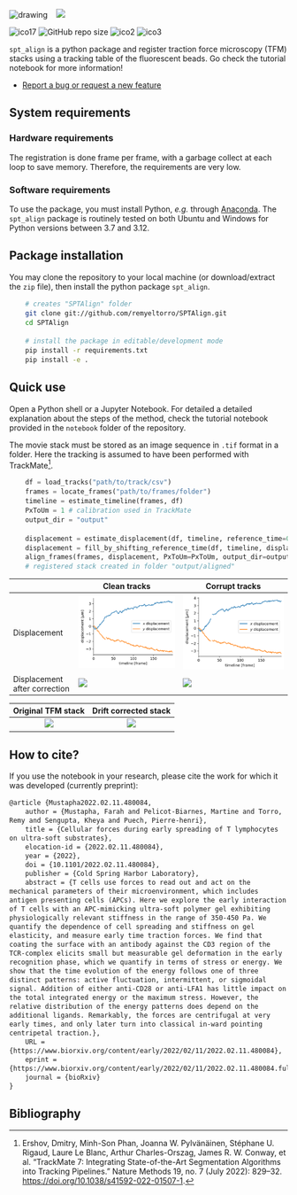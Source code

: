 <img src="https://www.univ-amu.fr/system/files/2021-01/DIRCOM-Logo_AMU_CMJN.png" alt="drawing" width="150"/> &nbsp;&nbsp; <img src="https://centuri-livingsystems.org/wp-content/uploads/2018/02/logo-CENTURI-horizontal-azur-retina.png" width="150"/>

![ico17](https://github.com/remyeltorro/SPTAlign/actions/workflows/test.yml/badge.svg)
![GitHub repo size](https://img.shields.io/github/repo-size/remyeltorro/SPTAlign)
![ico2](https://img.shields.io/github/forks/remyeltorro/SPTAlign?link=https%3A%2F%2Fgithub.com%2Fremyeltorro%2FSPTAlign%2Fforks)
![ico3](https://img.shields.io/github/stars/remyeltorro/SPTAlign?link=https%3A%2F%2Fgithub.com%2Fremyeltorro%2FSPTAlign%2Fstargazers)


`spt_align` is a python package and register traction force microscopy (TFM) stacks using a tracking table of the fluorescent beads. Go check the tutorial notebook for more information!

-   [Report a bug or request a new feature](https://github.com/remyeltorro/celldetective/issues/new/choose)


## System requirements

### Hardware requirements

The registration is done frame per frame, with a garbage collect at each loop to save memory. Therefore, the requirements are very low.

### Software requirements

To use the package, you must install Python, *e.g.* through
[Anaconda](https://www.anaconda.com/download). The `spt_align` package is routinely tested on both Ubuntu and Windows for Python versions between 3.7 and 3.12.


## Package installation

You may clone the repository to your local machine (or download/extract the `zip` file), then install the python package `spt_align`. 

``` bash
    # creates "SPTAlign" folder
    git clone git://github.com/remyeltorro/SPTAlign.git
    cd SPTAlign

    # install the package in editable/development mode
    pip install -r requirements.txt
    pip install -e .
```

## Quick use

Open a Python shell or a Jupyter Notebook. For detailed a detailed explanation about the steps of the method, check the tutorial notebook provided in the `notebook` folder of the repository. 

The movie stack must be stored as an image sequence in `.tif` format in a folder. Here the tracking is assumed to have been performed with TrackMate[^1].


``` python
	df = load_tracks("path/to/track/csv")
	frames = locate_frames("path/to/frames/folder")
	timeline = estimate_timeline(frames, df)
	PxToUm = 1 # calibration used in TrackMate
	output_dir = "output"

	displacement = estimate_displacement(df, timeline, reference_time=0, nbr_tracks_threshold=30)
	displacement = fill_by_shifting_reference_time(df, timeline, displacement, nbr_tracks_threshold=30, from_origin=True)
	align_frames(frames, displacement, PxToUm=PxToUm, output_dir=output_dir,return_stack=False)
	# registered stack created in folder "output/aligned"

```

<div align="center">

|                                | Clean tracks | Corrupt tracks |
|--------------------------------|--------------|----------------|
| Displacement                   | ![](_figures/displacement_clean.png)             | ![](_figures/displacement_corrupt.png)               |
| Displacement  after correction | ![](_figures/retracking_clean.png)            | ![](_figures/retracking_corrupt.png)               |

</div>


<div align="center">
  
Original TFM stack             |  Drift corrected stack
:-------------------------:|:-------------------------:
![](_figures/drift.gif)  |  ![](_figures/drift_corrected.gif)
  
</div>


## How to cite?

If you use the notebook in your research, please cite the work for which it was developed (currently preprint):

``` raw
@article {Mustapha2022.02.11.480084,
	author = {Mustapha, Farah and Pelicot-Biarnes, Martine and Torro, Remy and Sengupta, Kheya and Puech, Pierre-henri},
	title = {Cellular forces during early spreading of T lymphocytes on ultra-soft substrates},
	elocation-id = {2022.02.11.480084},
	year = {2022},
	doi = {10.1101/2022.02.11.480084},
	publisher = {Cold Spring Harbor Laboratory},
	abstract = {T cells use forces to read out and act on the mechanical parameters of their microenvironment, which includes antigen presenting cells (APCs). Here we explore the early interaction of T cells with an APC-mimicking ultra-soft polymer gel exhibiting physiologically relevant stiffness in the range of 350-450 Pa. We quantify the dependence of cell spreading and stiffness on gel elasticity, and measure early time traction forces. We find that coating the surface with an antibody against the CD3 region of the TCR-complex elicits small but measurable gel deformation in the early recognition phase, which we quantify in terms of stress or energy. We show that the time evolution of the energy follows one of three distinct patterns: active fluctuation, intermittent, or sigmoidal signal. Addition of either anti-CD28 or anti-LFA1 has little impact on the total integrated energy or the maximum stress. However, the relative distribution of the energy patterns does depend on the additional ligands. Remarkably, the forces are centrifugal at very early times, and only later turn into classical in-ward pointing centripetal traction.},
	URL = {https://www.biorxiv.org/content/early/2022/02/11/2022.02.11.480084},
	eprint = {https://www.biorxiv.org/content/early/2022/02/11/2022.02.11.480084.full.pdf},
	journal = {bioRxiv}
}
```

## Bibliography

[^1]: Ershov, Dmitry, Minh-Son Phan, Joanna W. Pylvänäinen, Stéphane U. Rigaud, Laure Le Blanc, Arthur Charles-Orszag, James R. W. Conway, et al. “TrackMate 7: Integrating State-of-the-Art Segmentation Algorithms into Tracking Pipelines.” Nature Methods 19, no. 7 (July 2022): 829–32. https://doi.org/10.1038/s41592-022-01507-1.
